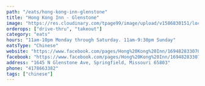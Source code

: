```yaml
---
path: "/eats/hong-kong-inn-glenstone"
title: "Hong Kong Inn - Glenstone"
image: "https://res.cloudinary.com/tpage99/image/upload/v1586830151/local417eats/local417eatslogo.png"
orderops: ["drive-thru", "takeout"]
category: "eats"
hours: "11am-10pm Monday through Saturday. 11am-9:30pm Sunday"
eatsType: "Chinese"
website: "https://www.facebook.com/pages/Hong%20Kong%20Inn/169482833070168/"
facebook: "https://www.facebook.com/pages/Hong%20Kong%20Inn/169482833070168/"
address: "1645 N Glenstone Ave, Springfield, Missouri 65803"
phone: "4178663382"
tags: ["chinese"]
---
```

